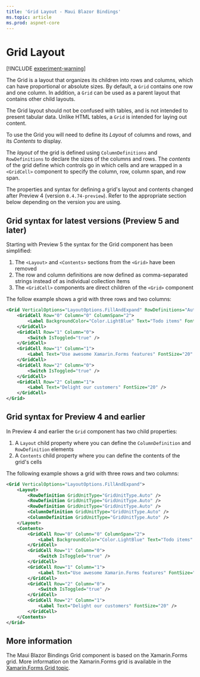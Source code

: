 ```yaml
---
title: 'Grid Layout - Maui Blazor Bindings'
ms.topic: article
ms.prod: aspnet-core
---
```


# Grid Layout

[!INCLUDE [experiment-warning](../includes/experiment-warning.md)]

The Grid is a layout that organizes its children into rows and columns, which can have proportional or absolute sizes. By default, a `Grid` contains one row and one column. In addition, a `Grid` can be used as a parent layout that contains other child layouts.

The Grid layout should not be confused with tables, and is not intended to present tabular data. Unlike HTML tables, a `Grid` is intended for laying out content.

To use the Grid you will need to define its _Layout_ of columns and rows, and its _Contents_ to display.

The _layout_ of the grid is defined using `ColumnDefinitions` and `RowDefinitions` to declare the sizes of the columns and rows. The _contents_ of the grid define which controls go in which cells and are wrapped in a `<GridCell>` component to specify the column, row, column span, and row span.

The properties and syntax for defining a grid's layout and contents changed after Preview 4 (version `0.4.74-preview`). Refer to the appropriate section below depending on the version you are using.

## Grid syntax for latest versions (Preview 5 and later)

Starting with Preview 5 the syntax for the Grid component has been simplified:

1. The `<Layout>` and `<Contents>` sections from the `<Grid>` have been removed
1. The row and column definitions are now defined as comma-separated strings instead of as individual collection items
1. The `<GridCell>` components are direct children of the `<Grid>` component

The follow example shows a grid with three rows and two columns:

```xml
<Grid VerticalOptions="LayoutOptions.FillAndExpand" RowDefinitions="Auto, Auto, Auto" ColumnDefinitions="Auto, Auto">
    <GridCell Row="0" Column="0" ColumnSpan="2">
        <Label BackgroundColor="Color.LightBlue" Text="Todo items" FontSize="20" />
    </GridCell>
    <GridCell Row="1" Column="0">
        <Switch IsToggled="true" />
    </GridCell>
    <GridCell Row="1" Column="1">
        <Label Text="Use awesome Xamarin.Forms features" FontSize="20" />
    </GridCell>
    <GridCell Row="2" Column="0">
        <Switch IsToggled="true" />
    </GridCell>
    <GridCell Row="2" Column="1">
        <Label Text="Delight our customers" FontSize="20" />
    </GridCell>
</Grid>
```

## Grid syntax for Preview 4 and earlier

In Preview 4 and earlier the `Grid` component has two child properties:

1. A `Layout` child property where you can define the `ColumnDefinition` and `RowDefinition` elements
1. A `Contents` child property where you can define the contents of the grid's cells

The following example shows a grid with three rows and two columns:

```xml
<Grid VerticalOptions="LayoutOptions.FillAndExpand">
    <Layout>
        <RowDefinition GridUnitType="GridUnitType.Auto" />
        <RowDefinition GridUnitType="GridUnitType.Auto" />
        <RowDefinition GridUnitType="GridUnitType.Auto" />
        <ColumnDefinition GridUnitType="GridUnitType.Auto" />
        <ColumnDefinition GridUnitType="GridUnitType.Auto" />
    </Layout>
    <Contents>
        <GridCell Row="0" Column="0" ColumnSpan="2">
            <Label BackgroundColor="Color.LightBlue" Text="Todo items" FontSize="20" />
        </GridCell>
        <GridCell Row="1" Column="0">
            <Switch IsToggled="true" />
        </GridCell>
        <GridCell Row="1" Column="1">
            <Label Text="Use awesome Xamarin.Forms features" FontSize="20" />
        </GridCell>
        <GridCell Row="2" Column="0">
            <Switch IsToggled="true" />
        </GridCell>
        <GridCell Row="2" Column="1">
            <Label Text="Delight our customers" FontSize="20" />
        </GridCell>
    </Contents>
</Grid>
```

## More information

The Maui Blazor Bindings Grid component is based on the Xamarin.Forms grid. More information on the Xamarin.Forms grid is available in the [Xamarin.Forms Grid topic](https://docs.microsoft.com/xamarin/xamarin-forms/user-interface/layouts/grid).
